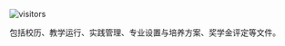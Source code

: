 ![visitors](https://visitor-badge.glitch.me/badge?page_id=rogerchenfz/XMU-Helper/tree/main/%E5%AD%A6%E6%A0%A1%E6%96%87%E4%BB%B6)

包括校历、教学运行、实践管理、专业设置与培养方案、奖学金评定等文件。
